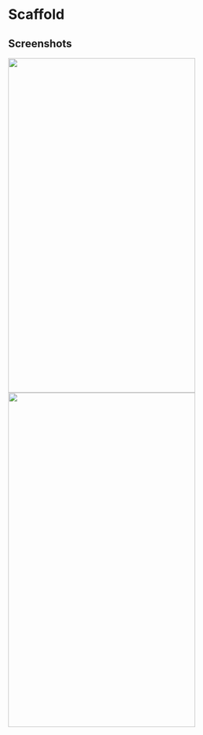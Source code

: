 # Scaffold 

## Screenshots

<img width="380" height="680" src="https://user-images.githubusercontent.com/42731910/105317668-0beb0980-5bf5-11eb-971e-45347c377eec.png"><img width="380" height="680" src="https://user-images.githubusercontent.com/42731910/105317722-1f967000-5bf5-11eb-90ea-58711f98f0e6.png">
